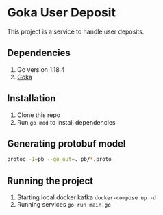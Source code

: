 # Goka User Deposit
This project is a service to handle user deposits.

## Dependencies
1. Go version 1.18.4
2. [Goka](https://github.com/lovoo/goka)

## Installation
1. Clone this repo
2. Run `go mod` to install dependencies


## Generating protobuf model
```bash
protoc -I=pb --go_out=. pb/*.proto
```

## Running the project
1. Starting local docker kafka `docker-compose up -d`
2. Running services `go run main.go`